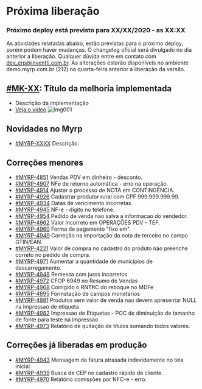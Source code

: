 # Próxima liberação

### Próximo deploy está previsto para XX/XX/2020 - as XX:XX
As atividades relatadas abaixo, estão previstas para o próximo deploy, porém podem haver mudanças. O changelog oficial será divulgado no dia anterior a liberação. Qualquer dúvida entre em contato com dev_erp@inventti.com.br.
As alterações estarão disponíveis no ambiente demo.myrp.com.br (212) na quarta-feira anterior a liberação da versão.

## [#MK-XX](https://devmyrp.atlassian.net/browse/MK-XX): Título da melhoria implementada
* Descrição da implementação
* [Veja o vídeo](http://recordit.co/2MyFCjFpdq)
![img001](https://i.imgur.com/XXXX.png)

## Novidades no Myrp
* [#MYRP-XXXX](https://devmyrp.atlassian.net/browse/MYRP-XXXX) Descrição.

## Correções menores
* [#MYRP-4851](https://devmyrp.atlassian.net/browse/MYRP-4851) Vendas PDV em dinheiro - desconto.
* [#MYRP-4907](https://devmyrp.atlassian.net/browse/MYRP-4907) NFe de retorno automática - erro na operação.
* [#MYRP-4914](https://devmyrp.atlassian.net/browse/MYRP-4914) Ajustar o processo de NOTA em CONTINGÊNCIA.
* [#MYRP-4926](https://devmyrp.atlassian.net/browse/MYRP-4926) Cadastrar produtor rural com CPF 999.999.999.99.
* [#MYRP-4934](https://devmyrp.atlassian.net/browse/MYRP-4934) Datas de vencimento incorretas.
* [#MYRP-4945](https://devmyrp.atlassian.net/browse/MYRP-4945) NF-e - dígito no telefone.
* [#MYRP-4954](https://devmyrp.atlassian.net/browse/MYRP-4954) Pedido de venda nao salva a informacao do vendedor.
* [#MYRP-4962](https://devmyrp.atlassian.net/browse/MYRP-4962) Valor incorreto em OPERAÇÕES PDV - TEF.
* [#MYRP-4960](https://devmyrp.atlassian.net/browse/MYRP-4960) Forma de pagamento "fixo em".
* [#MYRP-4949](https://devmyrp.atlassian.net/browse/MYRP-4949) Correção na importação da nota de terceiro no campo GTIN/EAN.
* [#MYRP-4221](https://devmyrp.atlassian.net/browse/MYRP-4221) Valor de compra no cadastro do produto não preenche correto no pedido de compra.
* [#MYRP-4971](https://devmyrp.atlassian.net/browse/MYRP-4971) Aumentar a quantidade de municípios de descarregamento.
* [#MYRP-4948](https://devmyrp.atlassian.net/browse/MYRP-4948) Remessa com juros incorretos
* [#MYRP-4972](https://devmyrp.atlassian.net/browse/MYRP-4972) CFOP 6949 no Resumo de Vendas
* [#MYRP-4968](https://devmyrp.atlassian.net/browse/MYRP-4968) Corrigido o RNTRC do reboque no MDFe
* [#MYRP-4895](https://devmyrp.atlassian.net/browse/MYRP-4895) Formatação de campos monetários
* [#MYRP-4981](https://devmyrp.atlassian.net/browse/MYRP-4981) Produtos sem valor de venda nao devem apresentar NULL na impressao de etiqueta
* [#MYRP-4982](https://devmyrp.atlassian.net/browse/MYRP-4982) Impressao de Etiquetas - POC de diminuição de tamanho de fonte para teste na impressao 
* [#MYRP-4973](https://devmyrp.atlassian.net/browse/MYRP-4973) Relatório de quitação de títulos somando todos valores.


## Correções já liberadas em produção
* [#MYRP-4943](https://devmyrp.atlassian.net/browse/MYRP-4943) Mensagem de fatura atrasada indevidamente no tela inicial.
* [#MYRP-4939](https://devmyrp.atlassian.net/browse/MYRP-4939) Busca de CEP no cadastro rápido de cliente.
* [#MYRP-4970](https://devmyrp.atlassian.net/browse/MYRP-4970) Relatório comissões por NFC-e - erro.

